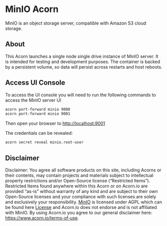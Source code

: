 # MinIO Acorn

MinIO is an object storage server, compatible with Amazon S3 cloud storage.

## About

This Acorn launches a single node single drive instance of MinIO server. It is intended for testing and development purposes. The container is backed by a persistent volume, so data will persist across restarts and host reboots.

## Access UI Console

To access the UI console you will need to run the following commands to access the MinIO server UI

```bash
acorn port-forward minio 9000
acorn port-forward minio 9001
```

Then open your browser to <http://localhost:9001>

The credentials can be revealed:

```bash
acorn secret reveal minio.root-user
```

## Disclaimer

Disclaimer: You agree all software products on this site, including Acorns or their contents, may contain projects and materials subject to intellectual property restrictions and/or Open-Source license (“Restricted Items”). Restricted Items found anywhere within this Acorn or on Acorn.io are provided “as-is” without warranty of any kind and are subject to their own Open-Source licenses and your compliance with such licenses are solely and exclusively your responsibility. [MinIO](https://min.io) is licensed under AGPL which can be found here [License](https://github.com/minio/minio/blob/master/LICENSE) and Acorn.io does not endorse and is not affiliated with MinIO. By using Acorn.io you agree to our general disclaimer here: <https://www.acorn.io/terms-of-use>.
